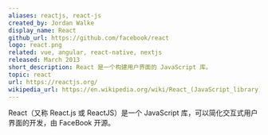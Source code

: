 ```yaml
---
aliases: reactjs, react-js
created_by: Jordan Walke
display_name: React
github_url: https://github.com/facebook/react
logo: react.png
related: vue, angular, react-native, nextjs
released: March 2013
short_description: React 是一个构建用户界面的 JavaScript 库。
topic: react
url: https://reactjs.org/
wikipedia_url: https://en.wikipedia.org/wiki/React_(JavaScript_library)
---
```

React（又称 React.js 或 ReactJS）是一个 JavaScript 库，可以简化交互式用户界面的开发，由 FaceBook 开源。